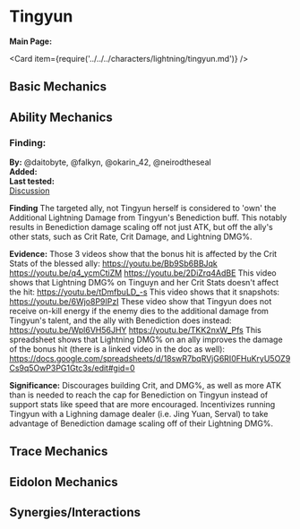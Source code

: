 # Tingyun

**Main Page:**

<Card item={require('../../../characters/lightning/tingyun.md')} />

## Basic Mechanics

## Ability Mechanics
### Finding:

**By:** @daitobyte, @falkyn, @okarin_42, @neirodtheseal  
**Added:** <Version date="2023-06-01" />  
**Last tested:** <VersionHl date="2023-05-01" />  
[Discussion](https://hsr-tickets.keqingmains.com/transcripts/tingyun-skill-talent-info)

**Finding**
The targeted ally, not Tingyun herself is considered to 'own' the Additional Lightning Damage from Tingyun's Benediction buff. This notably results in Benediction damage scaling off not just ATK, but off the ally's other stats, such as Crit Rate, Crit Damage, and Lightning DMG%.

**Evidence:**
Those 3 videos show that the bonus hit is affected by the Crit Stats of the blessed ally:
https://youtu.be/Bb9Sb6BBJqk
https://youtu.be/q4_ycmCtiZM
https://youtu.be/2DiZrq4AdBE
This video shows that Lightning DMG% on Tinguyn and her Crit Stats doesn't affect the hit:
https://youtu.be/tDmfbuLD_-s
This video shows that it snapshots:
https://youtu.be/6Wjo8P9IPzI
These video show that Tingyun does not receive on-kill energy if the enemy dies to the additional damage from Tingyun's talent, and the ally with Benediction does instead:
https://youtu.be/Wpl6VH56JHY
https://youtu.be/TKK2nxW_Pfs
This spreadsheet shows that Lightning DMG% on an ally improves the damage of the bonus hit (there is a linked video in the doc as well):
https://docs.google.com/spreadsheets/d/18swR7bqRVjG6RI0FHuKryU5OZ9Cs9q5OwP3PG1Gtc3s/edit#gid=0

**Significance:**
Discourages building Crit, and DMG%, as well as more ATK than is needed to reach the cap for Benediction on Tingyun instead of support stats like speed that are more encouraged. Incentivizes running Tingyun with a Lighning damage dealer (i.e. Jing Yuan, Serval) to take advantage of Benediction damage scaling off of their Lightning DMG%.



## Trace Mechanics

## Eidolon Mechanics

## Synergies/Interactions
